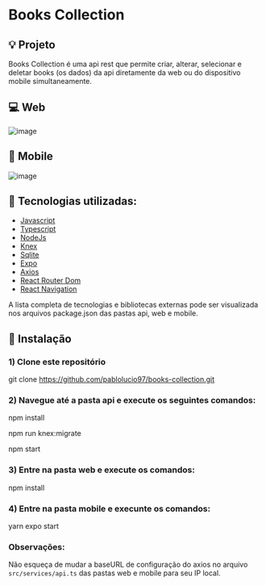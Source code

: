 # Books Collection

## :bulb: Projeto

Books Collection é uma api rest que permite criar, alterar, selecionar e deletar books (os dados) da api diretamente da web ou do dispositivo mobile simultaneamente.


## :computer: Web
 ![image](https://im7.ezgif.com/tmp/ezgif-7-b793fdb8fa5c.gif)

## :iphone: Mobile
![image](https://im7.ezgif.com/tmp/ezgif-7-e0c16793d953.gif)

## :rocket: Tecnologias utilizadas:

* [Javascript](https://developer.mozilla.org/en-US/docs/Web/JavaScript)
* [Typescript](https://www.typescriptlang.org/docs/)
* [NodeJs](https://nodejs.org/en/)
* [Knex](http://knexjs.org/)
* [Sqlite](https://www.sqlite.org/index.html)
* [Expo](https://docs.expo.io/)
* [Axios](https://github.com/axios/axios)
* [React Router Dom](https://reactrouter.com/web/guides/quick-start)
* [React Navigation](https://reactnavigation.org/)


A lista completa de tecnologias e bibliotecas externas pode ser visualizada nos arquivos package.json das pastas api, web e mobile.


## :wrench: Instalação

### 1) Clone este repositório
 git clone https://github.com/pablolucio97/books-collection.git

### 2) Navegue até a pasta api e execute os seguintes comandos:
 npm install
 
 npm run knex:migrate
 
 npm start

### 3) Entre na pasta web e execute os comandos:
 npm install


### 4) Entre na pasta mobile e execunte os comandos:
 yarn
 expo start

### Observações:
Não esqueça de mudar a baseURL de configuração do axios no arquivo `src/services/api.ts` das pastas web e mobile para seu IP local.
